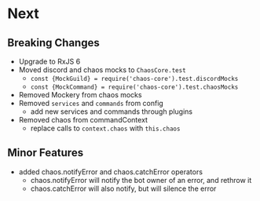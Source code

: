 Next
====

Breaking Changes
--------------
- Upgrade to RxJS 6
- Moved discord and chaos mocks to `ChaosCore.test`
    - `const {MockGuild} = require('chaos-core').test.discordMocks`
    - `const {MockCommand} = require('chaos-core').test.chaosMocks`
- Removed Mockery from chaos mocks
- Removed `services` and `commands` from config
    - add new services and commands through plugins
- Removed chaos from commandContext
    - replace calls to `context.chaos` with `this.chaos`

Minor Features
--------------
- added chaos.notifyError and chaos.catchError operators
    - chaos.notifyError will notify the bot owner of an error, and rethrow it
    - chaos.catchError will also notify, but will silence the error

